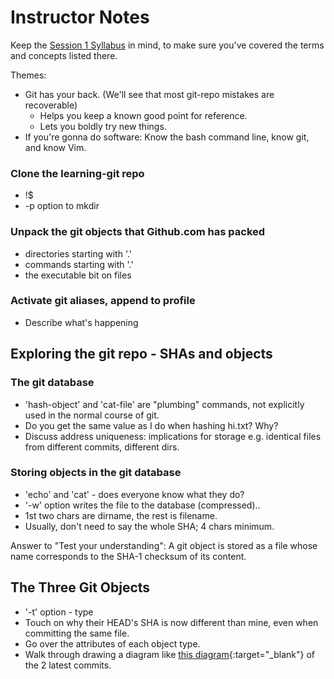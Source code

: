 # Instructor Notes

Keep the [Session 1 Syllabus](syllabus-session-1) in mind, to make sure you've covered the terms and concepts listed there.

Themes:
- Git has your back.  (We'll see that most git-repo mistakes are recoverable)
  - Helps you keep a known good point for reference.
  - Lets you boldly try new things.
- If you're gonna do software: Know the bash command line, know git, and know Vim.

### Clone the learning-git repo
- !$
- -p option to mkdir

### Unpack the git objects that Github.com has packed
- directories starting with '.'
- commands starting with '.'
- the executable bit on files

### Activate git aliases, append to profile
- Describe what's happening

## Exploring the git repo - SHAs and objects

### The git database
- 'hash-object' and 'cat-file' are "plumbing" commands, not explicitly used in the normal course of git.
- Do you get the same value as I do when hashing hi.txt?  Why?
- Discuss address uniqueness: implications for storage e.g. identical files from different commits, different dirs.

### Storing objects in the git database
- 'echo' and 'cat' - does everyone know what they do?
- '-w' option writes the file to the database (compressed)..
- 1st two chars are dirname, the rest is filename.
- Usually, don't need to say the whole SHA; 4 chars minimum.

Answer to "Test your understanding": A git object is stored as a file whose name corresponds to the SHA-1 checksum of its content.

## The Three Git Objects
- '-t' option - type
- Touch on why their HEAD's SHA is now different than mine, even when committing the same file.
- Go over the attributes of each object type.
- Walk through drawing a diagram like [this diagram](https://git-scm.com/book/en/v2/images/data-model-3.png){:target="_blank"} of the 2 latest commits.


